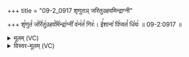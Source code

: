 +++
title = "09-2_0917 शृणुतञ् जरितुउहवमिन्द्राग्नी"

+++
शृ꣣णुतं꣡ ज꣢रि꣣तु꣢उहव꣣मि꣡न्द्रा꣢ग्नी꣣ व꣡न꣢तं꣣ गिरः꣢। ई꣣शाना꣡ पि꣢प्यतं꣣ धि꣡यः꣢ ॥ 09-2:0917 ॥

<details><summary>मूलम् (VC)</summary>

शृ꣣णुतं꣡ ज꣢रि꣣तु꣢꣫र्हव꣣मि꣡न्द्रा꣢ग्नी꣣ व꣡न꣢तं꣣ गिरः꣢ । ई꣢शाना꣡ पि꣢प्यतं꣣ धि꣡यः꣢ ॥९१७॥
</details>

<details><summary>विस्वर-मूलम् (VC)</summary>

शृणुतं जरितुर्हवमिन्द्राग्नी वनतं गिरः । ईशाना पिप्यतं धियः ॥९१७॥
</details>